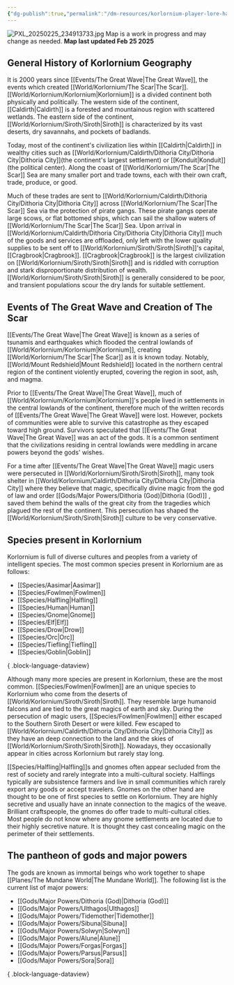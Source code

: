 ```yaml
---
{"dg-publish":true,"permalink":"/dm-resources/korlornium-player-lore-handout/","tags":["gardenEntry"],"created":"2025-02-24T18:20:10.393-07:00"}
---
```


![PXL_20250225_234913733.jpg](/img/user/Images/PXL_20250225_234913733.jpg)
Map is a work in progress and may change as needed.
**Map last updated Feb 25 2025**
## General History of Korlornium Geography
It is 2000 years since [[Events/The Great Wave\|The Great Wave]], the events which created [[World/Korlornium/The Scar\|The Scar]]. [[World/Korlornium/Korlornium\|Korlornium]] is a divided continent both physically and politically. The western side of the continent, [[Caldirth\|Caldirth]] is a forested and mountainous region with scattered wetlands. The eastern side of the continent, [[World/Korlornium/Siroth/Siroth\|Siroth]] is characterized by its vast deserts, dry savannahs, and pockets of badlands.

Today, most of the continent's civilization lies within [[Caldirth\|Caldirth]] in wealthy cities such as [[World/Korlornium/Caldirth/Dithoria City/Dithoria City\|Dithoria City]](the continent's largest settlement) or [[Konduit\|Konduit]] (the political center). Along the coast of [[World/Korlornium/The Scar\|The Scar]] Sea are many smaller port and trade towns, each with their own craft, trade, produce, or good. 

Much of these trades are sent to [[World/Korlornium/Caldirth/Dithoria City/Dithoria City\|Dithoria City]] across [[World/Korlornium/The Scar\|The Scar]] Sea via the protection of pirate gangs. These pirate gangs operate large scows, or flat bottomed ships, which can sail the shallow waters of [[World/Korlornium/The Scar\|The Scar]] Sea. Upon arrival in [[World/Korlornium/Caldirth/Dithoria City/Dithoria City\|Dithoria City]] much of the goods and services are offloaded, only left with the lower quality supplies to be sent off to [[World/Korlornium/Siroth/Siroth\|Siroth]]'s capital, [[Cragbrook\|Cragbrook]]. [[Cragbrook\|Cragbrook]] is the largest civilization on [[World/Korlornium/Siroth/Siroth\|Siroth]] and is riddled with corruption and stark disproportionate distribution of wealth. [[World/Korlornium/Siroth/Siroth\|Siroth]] is generally considered to be poor, and transient populations scour the dry lands for suitable settlement. 


## Events of The Great Wave and Creation of The Scar
[[Events/The Great Wave\|The Great Wave]] is known as a series of tsunamis and earthquakes which flooded the central lowlands of [[World/Korlornium/Korlornium\|Korlornium]], creating [[World/Korlornium/The Scar\|The Scar]] as it is known today. Notably, [[World/Mount Redshield\|Mount Redshield]] located in the northern central region of the continent violently erupted, covering the region in soot, ash, and magma. 

Prior to [[Events/The Great Wave\|The Great Wave]], much of [[World/Korlornium/Korlornium\|Korlornium]]'s people lived in settlements in the central lowlands of the continent, therefore much of the written records of [[Events/The Great Wave\|The Great Wave]] were lost. However, pockets of communities were able to survive this catastrophe as they escaped toward high ground. Survivors speculated that [[Events/The Great Wave\|The Great Wave]] was an act of the gods. It is a common sentiment that the civilizations residing in central lowlands were meddling in arcane powers beyond the gods' wishes. 

For a time after [[Events/The Great Wave\|The Great Wave]] magic users were persecuted in [[World/Korlornium/Siroth/Siroth\|Siroth]], many took shelter in [[World/Korlornium/Caldirth/Dithoria City/Dithoria City\|Dithoria City]] where they believe that magic, specifically divine magic from the god of law and order [[Gods/Major Powers/Dithoria (God)\|Dithoria (God)]] , saved them behind the walls of the great city from the tragedies which plagued the rest of the continent. This persecution has shaped the [[World/Korlornium/Siroth/Siroth\|Siroth]] culture to be very conservative.
 
## Species present in Korlornium
Korlornium is full of diverse cultures and peoples from a variety of intelligent species.
The most common species present in Korlornium are as follows:
- [[Species/Aasimar\|Aasimar]]
- [[Species/Fowlmen\|Fowlmen]]
- [[Species/Halfling\|Halfling]]
- [[Species/Human\|Human]]
- [[Species/Gnome\|Gnome]]
- [[Species/Elf\|Elf]]
- [[Species/Drow\|Drow]]
- [[Species/Orc\|Orc]]
- [[Species/Tiefling\|Tiefling]]
- [[Species/Goblin\|Goblin]]

{ .block-language-dataview}

Although many more species are present in Korlornium, these are the most common. 
[[Species/Fowlmen\|Fowlmen]] are an unique species to Korlornium who come from the deserts of [[World/Korlornium/Siroth/Siroth\|Siroth]]. They resemble large humanoid falcons and are tied to the great magics of earth and sky. During the persecution of magic users, [[Species/Fowlmen\|Fowlmen]] either escaped to the Southern Siroth Desert or were killed. Few escaped to [[World/Korlornium/Caldirth/Dithoria City/Dithoria City\|Dithoria City]] as they have an deep connection to the land and the skies of [[World/Korlornium/Siroth/Siroth\|Siroth]]. Nowadays, they occasionally appear in cities across Korlornium but rarely stay long.

[[Species/Halfling\|Halfling]]s and gnomes often appear secluded from the rest of society and rarely integrate into a multi-cultural society. Halflings typically are subsistence farmers and live in small communities which rarely export any goods or accept travelers. Gnomes on the other hand are thought to be one of first species to settle on Korlornium. They are highly secretive and usually have an innate connection to the magics of the weave. Brilliant craftspeople, the gnomes do offer trade to multi-cultural cities. Most people do not know where any gnome settlements are located due to their highly secretive nature. It is thought they cast concealing magic on the perimeter of their settlements.


## The pantheon of gods and major powers
The gods are known as immortal beings who work together to shape [[Planes/The Mundane World\|The Mundane World]].
The following list is the current list of major powers:

- [[Gods/Major Powers/Dithoria (God)\|Dithoria (God)]]
- [[Gods/Major Powers/Ulthagos\|Ulthagos]]
- [[Gods/Major Powers/Tidemother\|Tidemother]]
- [[Gods/Major Powers/Sibuna\|Sibuna]]
- [[Gods/Major Powers/Solwyn\|Solwyn]]
- [[Gods/Major Powers/Alune\|Alune]]
- [[Gods/Major Powers/Forgas\|Forgas]]
- [[Gods/Major Powers/Parsus\|Parsus]]
- [[Gods/Major Powers/Sora\|Sora]]

{ .block-language-dataview}
